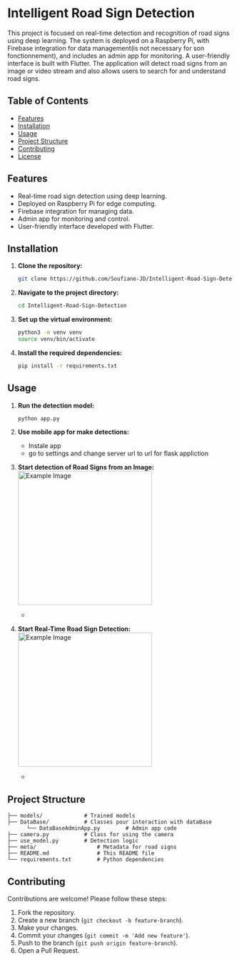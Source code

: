 
# Intelligent Road Sign Detection

This project is focused on real-time detection and recognition of road signs using deep learning. The system is deployed on a Raspberry Pi, with Firebase integration for data management(is not necessary for son fonctionnement), and includes an admin app for monitoring. A user-friendly interface is built with Flutter. The application will detect road signs from an image or video stream and also allows users to search for and understand road signs.

## Table of Contents

- [Features](#features)
- [Installation](#installation)
- [Usage](#usage)
- [Project Structure](#project-structure)
- [Contributing](#contributing)
- [License](#license)

## Features

- Real-time road sign detection using deep learning.
- Deployed on Raspberry Pi for edge computing.
- Firebase integration for managing data.
- Admin app for monitoring and control.
- User-friendly interface developed with Flutter.

## Installation

1. **Clone the repository:**
   ```bash
   git clone https://github.com/Soufiane-JD/Intelligent-Road-Sign-Detection.git
   ```
2. **Navigate to the project directory:**
   ```bash
   cd Intelligent-Road-Sign-Detection
   ```
3. **Set up the virtual environment:**
   ```bash
   python3 -m venv venv
   source venv/bin/activate
   ```
4. **Install the required dependencies:**
   ```bash
   pip install -r requirements.txt
   ```

## Usage

1. **Run the detection model:**
   ```bash
   python app.py
   ```
2. **Use mobile app for make detections:**
   - Instale app
   - go to settings and change server url to url for flask appliction 

3. **Start detection of Road Signs from an Image:**
      <img src="[https://example.com/image.png](https://github.com/user-attachments/assets/c34ac24e-bc75-48e0-b0d8-030ffdc08b76)" alt="Example Image" width="300">
      
   - 
3. **Start Real-Time Road Sign Detection:**
   <img src="[https://example.com/image.png](https://github.com/user-attachments/assets/ee26e0fc-e1a0-4fef-a14d-82b1cd257327)" alt="Example Image" width="300">

   - 

## Project Structure

```
├── models/             # Trained models
├── DataBase/           # Classes pour interaction with dataBase
      └── DataBaseAdminApp.py        # Admin app code
├── camera.py           # Class for using the camera
├── use_model.py        # Detection logic
├── meta/                   # Metadata for road signs
├── README.md               # This README file
└── requirements.txt        # Python dependencies
```

## Contributing

Contributions are welcome! Please follow these steps:

1. Fork the repository.
2. Create a new branch (`git checkout -b feature-branch`).
3. Make your changes.
4. Commit your changes (`git commit -m 'Add new feature'`).
5. Push to the branch (`git push origin feature-branch`).
6. Open a Pull Request.
